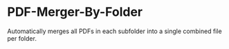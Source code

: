 # PDF-Merger-By-Folder
Automatically merges all PDFs in each subfolder into a single combined file per folder.
